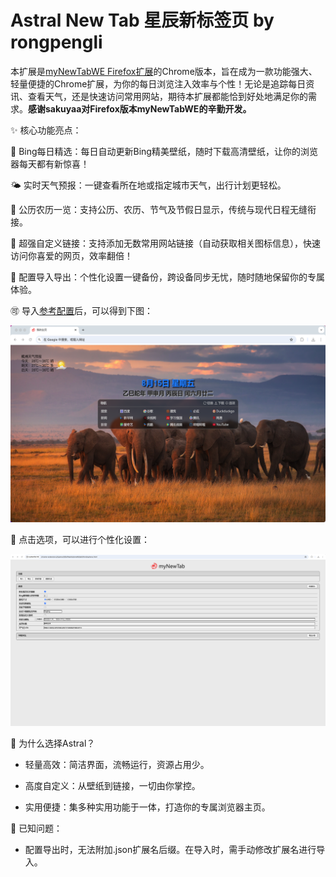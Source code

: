 # Astral New Tab 星辰新标签页 by rongpengli 

本扩展是[myNewTabWE Firefox扩展](https://github.com/sakuyaa/myNewTabWE)的Chrome版本，旨在成为一款功能强大、轻量便捷的Chrome扩展，为你的每日浏览注入效率与个性！无论是追踪每日资讯、查看天气，还是快速访问常用网站，期待本扩展都能恰到好处地满足你的需求。**感谢sakuyaa对Firefox版本myNewTabWE的辛勤开发。**

✨ 核心功能亮点：

🌅 Bing每日精选：每日自动更新Bing精美壁纸，随时下载高清壁纸，让你的浏览器每天都有新惊喜！

🌤️ 实时天气预报：一键查看所在地或指定城市天气，出行计划更轻松。

📅 公历农历一览：支持公历、农历、节气及节假日显示，传统与现代日程无缝衔接。

🔗 超强自定义链接：支持添加无数常用网站链接（自动获取相关图标信息），快速访问你喜爱的网页，效率翻倍！

💾 配置导入导出：个性化设置一键备份，跨设备同步无忧，随时随地保留你的专属体验。

🉑️ 导入[参考配置](https://raw.githubusercontent.com/rongpengli/Astral/refs/heads/master/images/myNewTabWE.json)后，可以得到下图：

![image](https://raw.githubusercontent.com/rongpengli/Astral/refs/heads/master/images/ScreenShot.png)

👀 点击选项，可以进行个性化设置：

![image](https://raw.githubusercontent.com/rongpengli/Astral/refs/heads/master/images/ScreenShot2.png)

🚀 为什么选择Astral？

- 轻量高效：简洁界面，流畅运行，资源占用少。

- 高度自定义：从壁纸到链接，一切由你掌控。

- 实用便捷：集多种实用功能于一体，打造你的专属浏览器主页。

🐛 已知问题：

- 配置导出时，无法附加.json扩展名后缀。在导入时，需手动修改扩展名进行导入。
